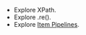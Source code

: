 - Explore XPath.
- Explore .re().
- Explore [Item Pipelines](https://docs.scrapy.org/en/latest/topics/item-pipeline.html#topics-item-pipeline).